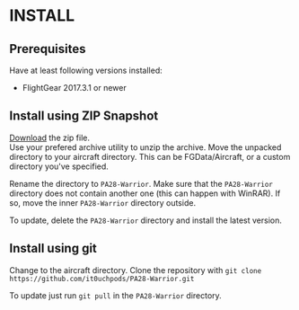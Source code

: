 # INSTALL
## Prerequisites
Have at least following versions installed:
* FlightGear 2017.3.1 or newer

## Install using ZIP Snapshot
[Download](https://github.com/it0uchpods/PA28-Warrior/archive/master.zip) the zip file.  
Use your prefered archive utility to unzip the archive.
Move the unpacked directory to your aircraft directory. This can be FGData/Aircraft, or a custom directory you've specified.

Rename the directory to `PA28-Warrior`.
Make sure that the `PA28-Warrior` directory does not contain another one (this can happen with WinRAR). If so, move the inner `PA28-Warrior` directory outside.

To update, delete the `PA28-Warrior` directory and install the latest version.

## Install using git
Change to the aircraft directory.
Clone the repository with `git clone https://github.com/it0uchpods/PA28-Warrior.git`

To update just run `git pull` in the `PA28-Warrior` directory.
